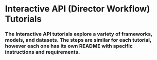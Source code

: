 # **Interactive API (Director Workflow) Tutorials**

### The Interactive API tutorials explore a variety of frameworks, models, and datasets. The steps are similar for each tutorial, however each one has its own README with specific instructions and requirements. 

